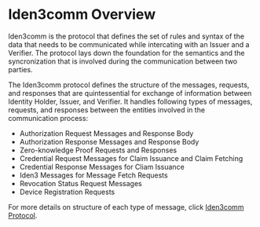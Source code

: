 # Iden3comm Overview

Iden3comm is the protocol that defines the set of rules and syntax of the data that needs to be communicated while intercating with an Issuer and a Verifier. The protocol lays down the foundation for the semantics and the syncronization that is involved during the communication between two parties.   

The Iden3comm protocol defines the structure of the messages, requests, and responses that are quintessential for exchange of information between Identity Holder, Issuer, and Verifier. It handles following types of messages, requests, and responses between the entities involved in the communication process:

- Authorization Request Messages and Response Body
- Authorization Response Messages and Response Body
- Zero-knowledge  Proof Requests and Responses
- Credential Request Messages for Claim Issuance and Claim Fetching
- Credential Response Messages for Cliam Issuance
- Iden3 Messages for Message Fetch Requests
- Revocation Status Request Messages
- Device Registration Requests

For more details on structure of each type of message, click <a href="https://github.com/iden3/iden3comm/tree/main/protocol" target="_blank">Iden3comm Protocol</a>.